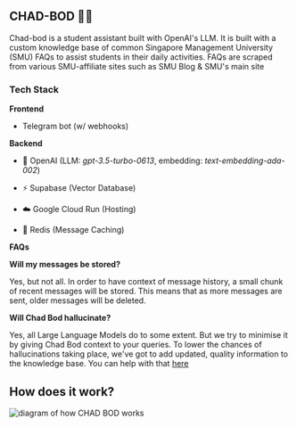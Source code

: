 
##  CHAD-BOD 💪🏼

Chad-bod is a student assistant built with OpenAI's LLM. It is built with a custom knowledge base of common Singapore Management University (SMU) FAQs to assist students in their daily activities. FAQs are scraped from various SMU-affiliate sites such as SMU Blog & SMU's main site

  

###  Tech Stack

**Frontend**

- Telegram bot (w/ webhooks)

  

**Backend**

- 🤖 OpenAI (LLM: *gpt-3.5-turbo-0613*, embedding: *text-embedding-ada-002*)

- ⚡️ Supabase (Vector Database)

- ☁️ Google Cloud Run (Hosting)

- 💾 Redis (Message Caching)



**FAQs**

**Will my messages be stored?**

Yes, but not all. In order to have context of message history, a small chunk of recent messages will be stored. This means that as more messages are sent, older messages will be deleted.

**Will Chad Bod hallucinate?**

Yes, all Large Language Models do to some extent. But we try to minimise it by giving Chad Bod context to your queries. To lower the chances of hallucinations taking place, we've got to add updated, quality information to the knowledge base. You can help with that [here](https://forms.gle/sTETrFTCkGUtr6eJ7)

**How does it work?**
-
![diagram of how CHAD BOD works](https://lh4.googleusercontent.com/YHkYZQFMKDhZPfoj5HoX4ivfz_9EfWzTwgmK4Ffrx8I_tvXDqaEgypsanAO0gT7tLH54V-7Y-k5yYFesPpstEdOFuSiCgnBuf7zsIasIcUWDPuCfDpflFYQ8n4A4td4TvA=w1098)
